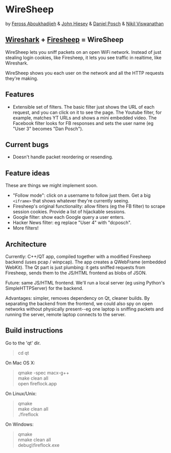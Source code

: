 WireSheep
=========
by [Feross Aboukhadijeh](https://github.com/feross) & [John Hiesey](https://github.com/jhiesey) & [Daniel Posch](https://github.com/dcposch) & [Nikil Viswanathan](https://github.com/nikilster)

[Wireshark](http://www.wireshark.org/) + [Firesheep](http://codebutler.com/firesheep) = WireSheep
---------------------------------

WireSheep lets you sniff packets on an open WiFi network. Instead of just stealing login cookies, like Firesheep, it lets you see traffic in realtime, like Wireshark.

WireSheep shows you each user on the network and all the HTTP requests they're making. 

Features 
--------

* Extensible set of filters. The basic filter just shows the URL of each request, and you can click on it to see the page. The Youtube filter, for example, matches YT URLs and shows a mini embedded video. The Facebook filter looks for FB responses and sets the user name (eg "User 3" becomes "Dan Posch").

Current bugs
------------
* Doesn't handle packet reordering or resending.

Feature ideas
-------------

These are things we might implement soon.

* "Follow mode": click on a username to follow just them. Get a big `<iframe>` that shows whatever they're currently seeing.
* Firesheep's original functionality: allow filters (eg the FB filter) to scrape session cookies. Provide a list of hijackable sessions.
* Google filter: show each Google query a user enters.
* Hacker News filter: eg replace "User 4" with "dcposch".
* More filters!

Architecture
------------

Currently: C++/QT app, compiled together with a modified Firesheep backend (uses pcap / winpcap). The app creates a QWebFrame (embedded WebKit). The Qt part is just plumbing: it gets sniffed requests from Firesheep, sends them to the JS/HTML frontend as blobs of JSON. 

Future: same JS/HTML frontend. We'll run a local server (eg using Python's SimpleHTTPServer) for the backend. 

Advantages: simpler, removes dependency on Qt, cleaner builds. By separating the backend from the frontend, we could also spy on open networks without physically present--eg one laptop is sniffing packets and running the server, remote laptop connects to the server.

Build instructions
------------------

Go to the 'qt' dir.

> cd qt

On Mac OS X:
> qmake -spec macx-g++  
> make clean all  
> open fireflock.app

On Linux/Unix:
> qmake  
> make clean all  
> ./fireflock

On Windows:
> qmake  
> nmake clean all  
> debug\fireflock.exe
